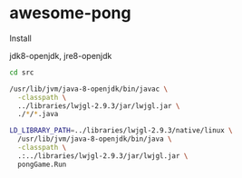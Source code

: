 # awesome-pong

Install

jdk8-openjdk, jre8-openjdk

```bash
cd src

/usr/lib/jvm/java-8-openjdk/bin/javac \
  -classpath \
  ../libraries/lwjgl-2.9.3/jar/lwjgl.jar \
  ./*/*.java

LD_LIBRARY_PATH=../libraries/lwjgl-2.9.3/native/linux \
  /usr/lib/jvm/java-8-openjdk/bin/java \
  -classpath \
  .:../libraries/lwjgl-2.9.3/jar/lwjgl.jar \
  pongGame.Run
```

